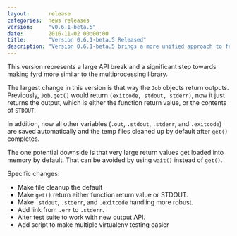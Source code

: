 ```yaml
---
layout:      release
categories:  news releases
version:     "v0.6.1-beta.5"
date:        2016-11-02 00:00:00
title:       "Version 0.6.1-beta.5 Released"
description: "Version 0.6.1-beta.5 brings a more unified approach to fetching jobs, an API more similar to multiprocessing, and automatic job cleaning"
---
```

This version represents a large API break and a significant step towards making
fyrd more similar to the multiprocessing library.

The largest change in this version is that way the `Job` objects return
outputs. Previously, `Job.get()` would return `(exitcode, stdout, stderr)`, now
it just returns the output, which is either the function return value, or the
contents of `STDOUT`.

<!--break-->

In addition, now all other variables (`.out`, `.stdout`, `.stderr`, and
`.exitcode`) are saved automatically and the temp files cleaned up by default
after `get()` completes.

The one potential downside is that very large return values get loaded into
memory by default. That can be avoided by using `wait()` instead of `get()`.

Specific changes:

- Make file cleanup the default
- Make `get()` return either function return value or STDOUT.
- Make `.stdout`, `.stderr`, and `.exitcode` handling more robust.
- Add link from `.err` to `.stderr`.
- Alter test suite to work with new output API.
- Add script to make multiple virtualenv testing easier
